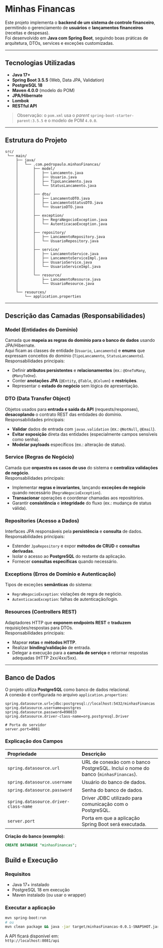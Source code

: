 # Minhas Financas

Este projeto implementa o **backend de um sistema de controle financeiro**, permitindo o gerenciamento de **usuários** e **lançamentos financeiros** (receitas e despesas).  
Foi desenvolvido em **Java com Spring Boot**, seguindo boas práticas de arquitetura, DTOs, services e exceções customizadas.

---

##  Tecnologias Utilizadas

- **Java 17+**
- **Spring Boot 3.5.5** (Web, Data JPA, Validation)
- **PostgreSQL 18**
- **Maven 4.0.0** (modelo do POM)
- **JPA/Hibernate**
- **Lombok**
- **RESTful API**

> Observação: o `pom.xml` usa o *parent* `spring-boot-starter-parent:3.5.5` e o modelo de POM `4.0.0`.

---

##  Estrutura do Projeto

```
src/
 └── main/
     ├── java/
     │   └── .com.pedropaulo.minhasFinancas/
     │       ├── model/
     │       │   ├── Lancamento.java
     │       │   ├── Usuario.java
     │       │   ├── TipoLancamento.java
     │       │   └── StatusLancamento.java
     │       │
     │       ├── dto/
     │       │   ├── LancamentoDTO.java
     │       │   ├── LancamentoStatusDTO.java
     │       │   └── UsuarioDTO.java
     │       │
     │       ├── exception/
     │       │   ├── RegraNegocioException.java
     │       │   └── AutenticacaoException.java
     │       │
     │       ├── repository/
     │       │   ├── LancamentoRepository.java
     │       │   └── UsuarioRepository.java
     │       │
     │       ├── service/
     │       │   ├── LancamentoService.java
     │       │   ├── LancamentoServiceImpl.java
     │       │   ├── UsuarioService.java
     │       │   └── UsuarioServiceImpl.java
     │       │
     │       └── resource/
     │           ├── LancamentoResource.java
     │           └── UsuarioResource.java
     │
     └── resources/
         └── application.properties
```

---

##  Descrição das Camadas (Responsabilidades)

### **Model (Entidades do Domínio)**
Camada que **mapeia as regras do domínio para o banco de dados** usando JPA/Hibernate.  
Aqui ficam as classes de entidade (`Usuario`, `Lancamento`) e **enums** que expressam conceitos do domínio (`TipoLancamento`, `StatusLancamento`).  
Responsabilidades principais:
- Definir **atributos persistentes** e **relacionamentos** (ex.: `@OneToMany`, `@ManyToOne`).
- Conter **anotações JPA** (`@Entity`, `@Table`, `@Column`) e **restrições**.
- Representar o **estado do negócio** sem lógica de apresentação.

### **DTO (Data Transfer Object)**
Objetos usados para **entrada e saída da API** (requests/responses), **desacoplando** o contrato REST das entidades do domínio.  
Responsabilidades principais:
- **Validar** dados de entrada com `javax.validation` (ex.: `@NotNull`, `@Email`).
- **Evitar exposição** direta das entidades (especialmente campos sensíveis como senha).
- **Modelar payloads** específicos (ex.: alteração de status).

### **Service (Regras de Negócio)**
Camada que **orquestra os casos de uso** do sistema e **centraliza validações de negócio**.  
Responsabilidades principais:
- Implementar **regras e invariantes**, lançando **exceções de negócio** quando necessário (`RegraNegocioException`).
- **Transacionar** operações e coordenar chamadas aos repositórios.
- Garantir **consistência** e **integridade** do fluxo (ex.: mudança de status válida).

### **Repositories (Acesso a Dados)**
Interfaces JPA responsáveis pela **persistência** e **consulta** de dados.  
Responsabilidades principais:
- Estender `JpaRepository` e expor **métodos de CRUD** e **consultas derivadas**.
- Isolar o acesso ao **PostgreSQL** do restante da aplicação.
- Fornecer **consultas específicas** quando necessário.

### **Exceptions (Erros de Domínio e Autenticação)**
Tipos de exceções **semânticas** do sistema:
- `RegraNegocioException`: violações de regra de negócio.
- `AutenticacaoException`: falhas de autenticação/login.

### **Resources (Controllers REST)**
Adaptadores HTTP que **exponem endpoints REST** e **traduzem** requisições/respostas para DTOs.  
Responsabilidades principais:
- Mapear **rotas** e **métodos HTTP**.
- Realizar **binding/validação** de entrada.
- Delegar a execução para a **camada de serviço** e retornar respostas adequadas (HTTP 2xx/4xx/5xx).

---

##  Banco de Dados

O projeto utiliza **PostgreSQL** como banco de dados relacional.  
A conexão é configurada no arquivo `application.properties`:

```properties
spring.datasource.url=jdbc:postgresql://localhost:5432/minhasFinancas
spring.datasource.username=postgres
spring.datasource.password=090833
spring.datasource.driver-class-name=org.postgresql.Driver

# Porta do servidor
server.port=8081
```

###  Explicação dos Campos
| Propriedade | Descrição |
|:--|:--|
| `spring.datasource.url` | URL de conexão com o banco PostgreSQL. Inclui o nome do banco (`minhasFinancas`). |
| `spring.datasource.username` | Usuário do banco de dados. |
| `spring.datasource.password` | Senha do banco de dados. |
| `spring.datasource.driver-class-name` | Driver JDBC utilizado para comunicação com o PostgreSQL. |
| `server.port` | Porta em que a aplicação Spring Boot será executada. |

**Criação do banco (exemplo):**
```sql
CREATE DATABASE "minhasFinancas";
```

##  Build e Execução

### Requisitos
- Java 17+ instalado
- PostgreSQL 18 em execução
- Maven instalado (ou usar o wrapper)

### Executar a aplicação
```bash
mvn spring-boot:run
# ou
mvn clean package && java -jar target/minhasFinancas-0.0.1-SNAPSHOT.jar
```

A API ficará disponível em:  
`http://localhost:8081/api`



